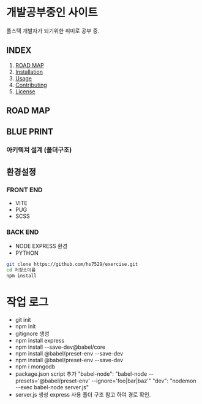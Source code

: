 # 개발공부중인 사이트

풀스택 개발자가 되기위한 취미로 공부 중.

## INDEX

1. [ROAD MAP](#features)
2. [Installation](#installation)
3. [Usage](#usage)
4. [Contributing](#contributing)
5. [License](#license)

## ROAD MAP

## BLUE PRINT

### 아키텍쳐 설계 (폴더구조)

## 환경설정

### FRONT END

- VITE
- PUG
- SCSS

### BACK END

- NODE EXPRESS 환경
- PYTHON

```bash
git clone https://github.com/hs7529/exercise.git
cd 저장소이름
npm install
```

# 작업 로그

- git init
- npm init
- gitignore 생성
- npm install express
- npm install --save-dev@babel/core
- npm install @babel/preset-env --save-dev
- npm install @babel/preset-env --save-dev
- npm i mongodb
- package.json script 추가
  "babel-node": "babel-node --presets='@babel/preset-env' --ignore='foo|bar|baz'"
  "dev": "nodemon --exec babel-node server.js"
- server.js 생성
  express 사용 폴더 구조 참고 하여 경로 확인.
